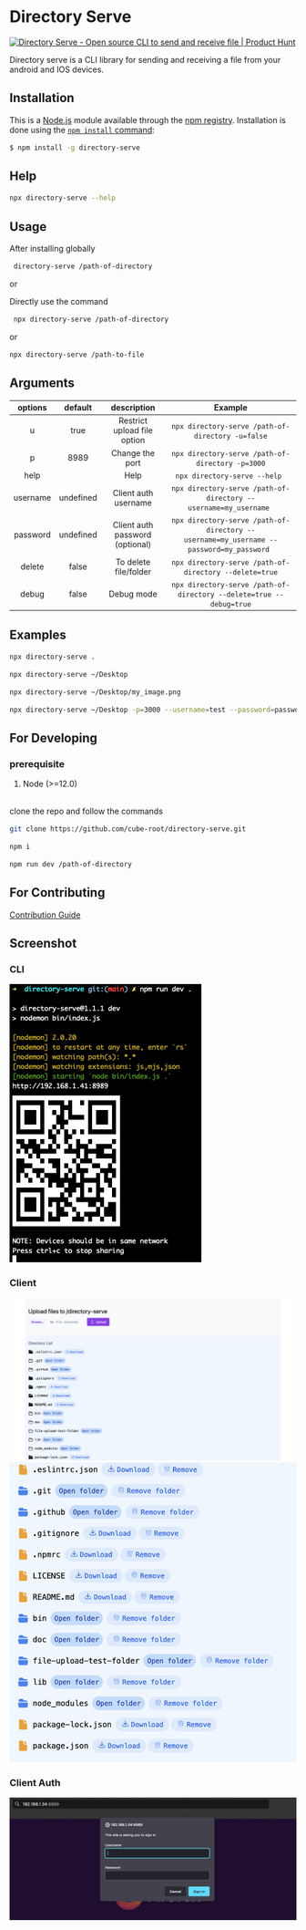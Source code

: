 # Directory Serve

<a href="https://www.producthunt.com/posts/directory-serve?utm_source=badge-featured&utm_medium=badge&utm_souce=badge-directory&#0045;serve" target="_blank"><img src="https://api.producthunt.com/widgets/embed-image/v1/featured.svg?post_id=365677&theme=light" alt="Directory&#0032;Serve - Open&#0032;source&#0032;CLI&#0032;to&#0032;send&#0032;and&#0032;receive&#0032;file | Product Hunt" style="width: 250px; height: 54px;" width="250" height="54" /></a>

Directory serve is a CLI library for sending and receiving a file from your android and IOS devices.

## Installation

This is a [Node.js](https://nodejs.org/en/) module available through the
[npm registry](https://www.npmjs.com/). Installation is done using the
[`npm install` command](https://docs.npmjs.com/getting-started/installing-npm-packages-locally):

```bash
$ npm install -g directory-serve
```

## Help

```bash
npx directory-serve --help
```

## Usage

After installing globally

```bash
 directory-serve /path-of-directory
```

or

Directly use the command

```bash
 npx directory-serve /path-of-directory
```

or

```bash
npx directory-serve /path-to-file
```

## Arguments

| options  |  default  |           description           |                                         Example                                         |
| :------: | :-------: | :-----------------------------: | :-------------------------------------------------------------------------------------: |
|    u     |   true    |   Restrict upload file option   |                    `npx directory-serve /path-of-directory -u=false`                    |
|    p     |   8989    |         Change the port         |                    `npx directory-serve /path-of-directory -p=3000`                     |
|   help   |           |              Help               |                              `npx directory-serve --help `                              |
| username | undefined |      Client auth username       |            `npx directory-serve /path-of-directory --username=my_username `             |
| password | undefined | Client auth password (optional) | `npx directory-serve /path-of-directory --username=my_username --password=my_password ` |
|  delete  |   false   |      To delete file/folder      |                 `npx directory-serve /path-of-directory --delete=true`                  |
|  debug   |   false   |           Debug mode            |           `npx directory-serve /path-of-directory --delete=true --debug=true`           |

## Examples

```bash
npx directory-serve .
```

```bash
npx directory-serve ~/Desktop
```

```bash
npx directory-serve ~/Desktop/my_image.png
```

```bash
npx directory-serve ~/Desktop -p=3000 --username=test --password=password
```

## For Developing

### prerequisite

1. Node (>=12.0)

<br/>
clone the repo and follow the commands

```bash
git clone https://github.com/cube-root/directory-serve.git
```

```bash
npm i
```

```bash
npm run dev /path-of-directory
```

## For Contributing

[Contribution Guide](/docs/CONTRIBUTING.MD)

## Screenshot

### CLI

![screenshot](/docs/screenshots/terminal-screenshot.png?raw=true "Directory serve")

### Client

![screenshot](/docs/screenshots/directory-list.png?raw=true)
![screenshot](/docs/screenshots/browser_with_remove.png?raw=true)

### Client Auth

![screenshot](/docs/screenshots/basic-auth.png?raw=true)
